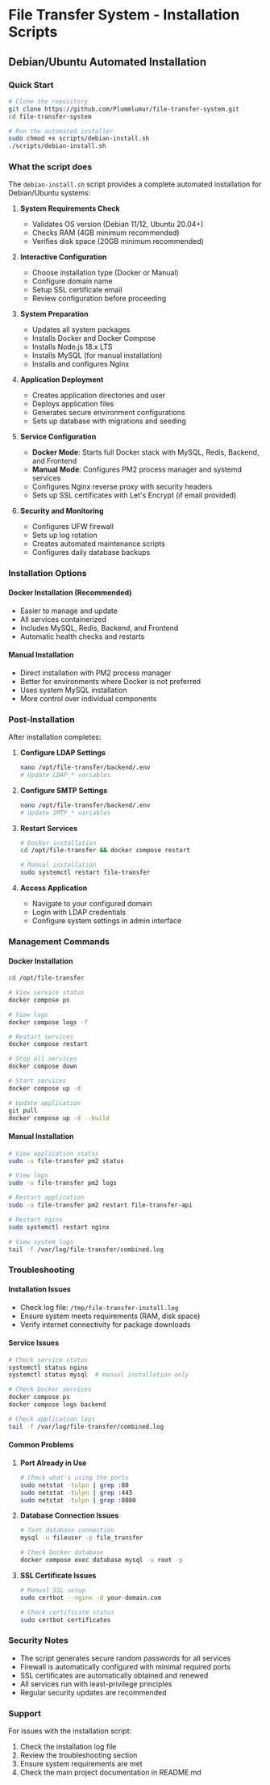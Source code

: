 # File Transfer System - Installation Scripts

## Debian/Ubuntu Automated Installation

### Quick Start

```bash
# Clone the repository
git clone https://github.com/Plummlumur/file-transfer-system.git
cd file-transfer-system

# Run the automated installer
sudo chmod +x scripts/debian-install.sh
./scripts/debian-install.sh
```

### What the script does

The `debian-install.sh` script provides a complete automated installation for Debian/Ubuntu systems:

1. **System Requirements Check**
   - Validates OS version (Debian 11/12, Ubuntu 20.04+)
   - Checks RAM (4GB minimum recommended)
   - Verifies disk space (20GB minimum recommended)

2. **Interactive Configuration**
   - Choose installation type (Docker or Manual)
   - Configure domain name
   - Setup SSL certificate email
   - Review configuration before proceeding

3. **System Preparation**
   - Updates all system packages
   - Installs Docker and Docker Compose
   - Installs Node.js 18.x LTS
   - Installs MySQL (for manual installation)
   - Installs and configures Nginx

4. **Application Deployment**
   - Creates application directories and user
   - Deploys application files
   - Generates secure environment configurations
   - Sets up database with migrations and seeding

5. **Service Configuration**
   - **Docker Mode**: Starts full Docker stack with MySQL, Redis, Backend, and Frontend
   - **Manual Mode**: Configures PM2 process manager and systemd services
   - Configures Nginx reverse proxy with security headers
   - Sets up SSL certificates with Let's Encrypt (if email provided)

6. **Security and Monitoring**
   - Configures UFW firewall
   - Sets up log rotation
   - Creates automated maintenance scripts
   - Configures daily database backups

### Installation Options

#### Docker Installation (Recommended)
- Easier to manage and update
- All services containerized
- Includes MySQL, Redis, Backend, and Frontend
- Automatic health checks and restarts

#### Manual Installation
- Direct installation with PM2 process manager
- Better for environments where Docker is not preferred
- Uses system MySQL installation
- More control over individual components

### Post-Installation

After installation completes:

1. **Configure LDAP Settings**
   ```bash
   nano /opt/file-transfer/backend/.env
   # Update LDAP_* variables
   ```

2. **Configure SMTP Settings**
   ```bash
   nano /opt/file-transfer/backend/.env
   # Update SMTP_* variables
   ```

3. **Restart Services**
   ```bash
   # Docker installation
   cd /opt/file-transfer && docker compose restart
   
   # Manual installation
   sudo systemctl restart file-transfer
   ```

4. **Access Application**
   - Navigate to your configured domain
   - Login with LDAP credentials
   - Configure system settings in admin interface

### Management Commands

#### Docker Installation
```bash
cd /opt/file-transfer

# View service status
docker compose ps

# View logs
docker compose logs -f

# Restart services
docker compose restart

# Stop all services
docker compose down

# Start services
docker compose up -d

# Update application
git pull
docker compose up -d --build
```

#### Manual Installation
```bash
# View application status
sudo -u file-transfer pm2 status

# View logs
sudo -u file-transfer pm2 logs

# Restart application
sudo -u file-transfer pm2 restart file-transfer-api

# Restart nginx
sudo systemctl restart nginx

# View system logs
tail -f /var/log/file-transfer/combined.log
```

### Troubleshooting

#### Installation Issues
- Check log file: `/tmp/file-transfer-install.log`
- Ensure system meets requirements (RAM, disk space)
- Verify internet connectivity for package downloads

#### Service Issues
```bash
# Check service status
systemctl status nginx
systemctl status mysql  # manual installation only

# Check Docker services
docker compose ps
docker compose logs backend

# Check application logs
tail -f /var/log/file-transfer/combined.log
```

#### Common Problems

1. **Port Already in Use**
   ```bash
   # Check what's using the ports
   sudo netstat -tulpn | grep :80
   sudo netstat -tulpn | grep :443
   sudo netstat -tulpn | grep :8080
   ```

2. **Database Connection Issues**
   ```bash
   # Test database connection
   mysql -u fileuser -p file_transfer
   
   # Check Docker database
   docker compose exec database mysql -u root -p
   ```

3. **SSL Certificate Issues**
   ```bash
   # Manual SSL setup
   sudo certbot --nginx -d your-domain.com
   
   # Check certificate status
   sudo certbot certificates
   ```

### Security Notes

- The script generates secure random passwords for all services
- Firewall is automatically configured with minimal required ports
- SSL certificates are automatically obtained and renewed
- All services run with least-privilege principles
- Regular security updates are recommended

### Support

For issues with the installation script:
1. Check the installation log file
2. Review the troubleshooting section
3. Ensure system requirements are met
4. Check the main project documentation in README.md